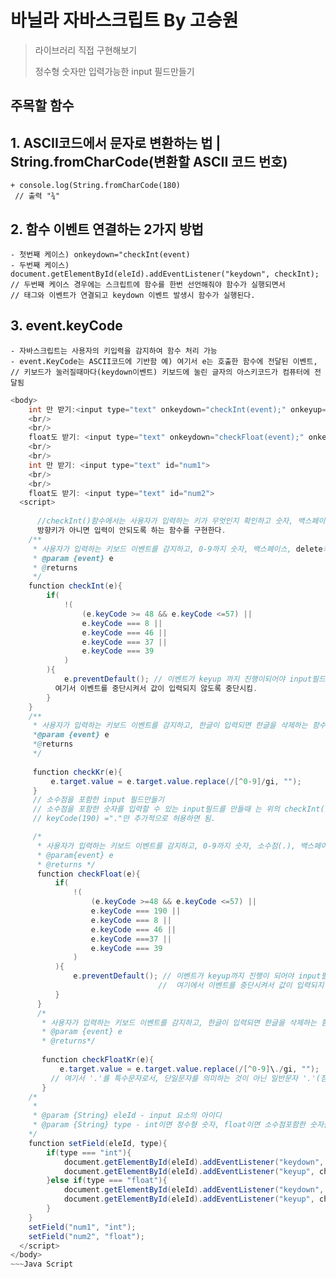 
# 바닐라 자바스크립트 By 고승원

> 라이브러리 직접 구현해보기 
> 
> 정수형 숫자만 입력가능한 input 필드만들기


  ## 주목할 함수

##  1. ASCII코드에서 문자로 변환하는 법 | String.fromCharCode(변환할 ASCII 코드 번호)
    + console.log(String.fromCharCode(180)
     // 출력 "¾"
    
    
##  2. 함수 이벤트 연결하는 2가지 방법
    - 첫번째 케이스) onkeydown="checkInt(event) 
    - 두번째 케이스) document.getElementById(eleId).addEventListener("keydown", checkInt); 
    // 두번째 케이스 경우에는 스크립트에 함수를 한번 선언해줘야 함수가 실행되면서 
    // 태그와 이벤트가 연결되고 keydown 이벤트 발생시 함수가 실행된다.
    
    
##  3. event.keyCode
    - 자바스크립트는 사용자의 키입력을 감지하여 함수 처리 가능
    - event.KeyCode는 ASCII코드에 기반함 예) 여기서 e는 호출한 함수에 전달된 이벤트, 
    // 키보드가 눌러질때마다(keydown이벤트) 키보드에 눌린 글자의 아스키코드가 컴퓨터에 전달됨
 

~~~Java Script
<body>
    int 만 받기:<input type="text" onkeydown="checkInt(event);" onkeyup="checkKr(event);" />
    <br/>
    <br/>
    float도 받기: <input type="text" onkeydown="checkFloat(event);" onkeyup="checkFloatKr(event)"; />
    <br/>
    <br/>
    int 만 받기: <input type="text" id="num1">
    <br/>
    <br/>
    float도 받기: <input type="text" id="num2">
  <script>
      
      //checkInt()함수에서는 사용자가 입력하는 키가 무엇인지 확인하고 숫자, 백스페이스, delete, 왼쪽, 오른쪽, 
      방향키가 아니면 입력이 안되도록 하는 함수를 구현한다.
    /**
     * 사용자가 입력하는 키보드 이벤트를 감지하고, 0-9까지 숫자, 백스페이스, delete키, 좌우 방향키만 입력받도록 하는 함수
     * @param {event} e
     * @returns
     */
    function checkInt(e){
        if(
            !(
                (e.keyCode >= 48 && e.keyCode <=57) ||
                e.keyCode === 8 ||
                e.keyCode === 46 ||
                e.keyCode === 37 ||
                e.keyCode === 39             
            )
        ){
            e.preventDefault(); // 이벤트가 keyup 까지 진행이되어야 input필드에 값이 입력이 되는데, 
          여기서 이벤트를 중단시켜서 값이 입력되지 않도록 중단시킴.
        }
    }
    /**
     * 사용자가 입력하는 키보드 이벤트를 감지하고, 한글이 입력되면 한글을 삭제하는 함수
     *@param {event} e
     *@returns
     */
    
     function checkKr(e){
         e.target.value = e.target.value.replace(/[^0-9]/gi, "");
     }
     // 소수점을 포함한 input 필드만들기
     // 소수점을 포함한 숫자를 입력할 수 있는 input필드를 만들때 는 위의 checkInt()함수에 소수점에 해당하는 
     // keyCode(190) ="."만 추가적으로 허용하면 됨.

     /*
      * 사용자가 입력하는 키보드 이벤트를 감지하고, 0-9까지 숫자, 소수점(.), 백스페이스, delete키,좌우방향키만 입력 받도록 하는 함수
      * @param{event} e
      * @returns */
      function checkFloat(e){
          if(
              !(
                  (e.keyCode >=48 && e.keyCode <=57) ||
                  e.keyCode === 190 ||
                  e.keyCode === 8 ||
                  e.keyCode === 46 ||
                  e.keyCode ===37 ||
                  e.keyCode === 39
              )
          ){
              e.preventDefault(); // 이벤트가 keyup까지 진행이 되어야 input필드에 값이 입력이되는데, 
                                 //  여기에서 이벤트를 중단시켜서 값이 입력되지 않도록 중단시킴.
          }
      }
      /*
       * 사용자가 입력하는 키보드 이벤트를 감지하고, 한글이 입력되면 한글을 삭제하는 함수
       * @param {event} e
       * @returns*/
      
       function checkFloatKr(e){
           e.target.value = e.target.value.replace(/[^0-9]\./gi, "");  
         // 여기서 '.'를 특수문자로서, 단일문자를 의미하는 것이 아닌 일반문자 '.'(점)으로 의미하기위해 앞에 백슬래시(/)를 붙여줌 
       }
    /*
     * 
     * @param {String} eleId - input 요소의 아이디
     * @param {String} type - int이면 정수형 숫자, float이면 소수점포함한 숫자를 입력할 수 있는 필드
    */
    function setField(eleId, type){
        if(type === "int"){
            document.getElementById(eleId).addEventListener("keydown", checkInt);
            document.getElementById(eleId).addEventListener("keyup", checkKr);
        }else if(type === "float"){
            document.getElementById(eleId).addEventListener("keydown", checkFloat);
            document.getElementById(eleId).addEventListener("keyup", checkFloatKr);
        }
    }
    setField("num1", "int");
    setField("num2", "float"); 
  </script>
</body>
~~~Java Script
